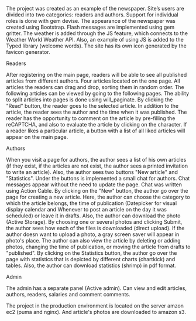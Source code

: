 The project was created as an example of the newspaper. Site’s users are divided into two categories: readers and authors. Support for individual roles is done with gem devise. The appearance of the newspaper was created using Bootstrap. Flash messages are implemented using gem gritter. The weather is added through the JS feature, which connects to the Weather World Weather API. Also, an example of using JS is added to the Typed library (welcome words). The site has its own icon generated by the favicon generator.

Readers

After registering on the main page, readers will be able to see all published articles from different authors. Four articles located on the one page. All articles the readers can drag and drop, sorting them in random order. The following articles can be viewed by going to the following pages. The ability to split articles into pages is done using will_paginate. By clicking the "Read" button, the reader goes to the selected article. In addition to the article, the reader sees the author and the time when it was published. The reader has the opportunity to comment on the article by pre-filling the reCAPTCHA, and also to evaluate the article by clicking on the character. If a reader likes a particular article, a button with a list of all liked articles will appear on the main page.

Authors

When you visit a page for authors, the author sees a list of his own articles (if they exist, if the articles are not exist, the author sees a printed invitation to write an article). Also, the author sees two buttons "New article" and "Statistics". Under the buttons is implemented a small chat for authors. Chat messages appear without the need to update the page. Chat was written using Action Cable.  By clicking on the "New" button, the author go over the page for creating a new article. Here, the author can choose the category to which the article belongs, the time of publication (Datepicker for visual display calendar and Whenever to post an article on the day it was scheduled) or leave it in drafts. Also, the author can download the photo (Active Storage). By choosing one or several photos and clicking Submit, the author sees how each of the files is downloaded (direct upload). If the author doesn want to upload a photo, a gray screen saver will appear in photo's place. The author can also view the article by deleting or adding photos, changing the time of publication, or moving the article from drafts to "published".
By clicking on the Statistics button, the author go over the page with statistics that is depicted by different charts (chartkick) and tables. Also, the author can download statistics (shrimp) in pdf format.

Admin

The admin has a separate panel (Active admin). Can view and edit articles, authors, readers, salaries and comment comments.

The project in the production environment is located on the server amzon ec2 (puma and nginx). And article's photos are downloaded to amazon s3.
